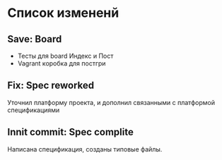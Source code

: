 # Список измененй

## Save: Board

* Тесты для board Индекс и Пост
* Vagrant коробка для постгри

## Fix: Spec reworked

Уточнил платформу проекта, и дополнил связанными с платформой спецификациями

## Innit commit: Spec complite

Написана спецификация, созданы типовые файлы.
